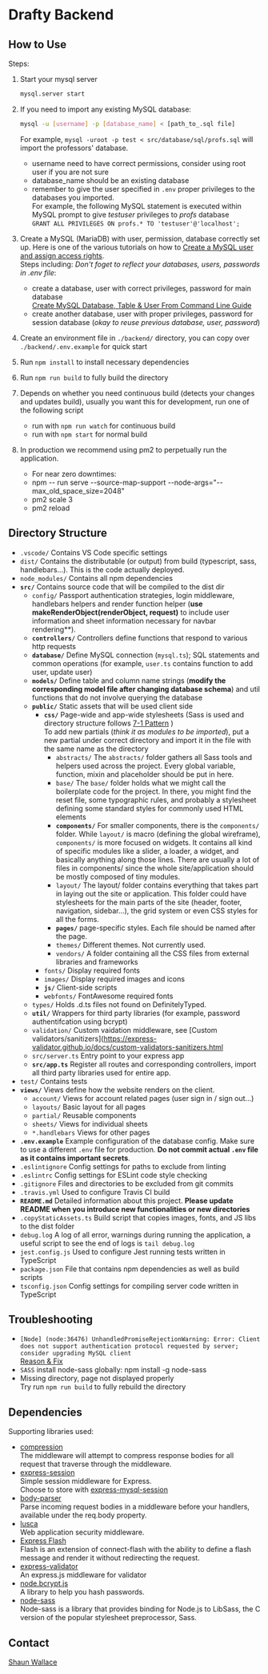 # Drafty Backend

## How to Use

Steps:

1. Start your mysql server
   ```bash
   mysql.server start
   ```
1. If you need to import any existing MySQL database:
   ```bash
   mysql -u [username] -p [database_name] < [path_to_.sql file]
   ```
   For example, `mysql -uroot -p test < src/database/sql/profs.sql` will import the professors' database.

   - username need to have correct permissions, consider using root user if you are not sure
   - database_name should be an existing database
   - remember to give the user specified in `.env` proper privileges to the databases you imported.<br/>
     For example, the following MySQL statement is executed within MySQL prompt to give *testuser* privileges to *profs* database<br/>
     `GRANT ALL PRIVILEGES ON profs.* TO 'testuser'@'localhost';`
1. Create a MySQL (MariaDB) with user, permission, database correctly set up. Here is one of the various tutorials on how to [Create a MySQL user and assign access rights](https://gridscale.io/en/community/tutorials/create-a-mysql-user/).<br/>
   Steps including: *Don't foget to reflect your databases, users, passwords in .env file*:
   - create a database, user with correct privileges, password for main database<br/>
     [Create MySQL Database, Table & User From Command Line Guide](https://www.a2hosting.com/kb/developer-corner/mysql/managing-mysql-databases-and-users-from-the-command-line)
   - create another database, user with proper privileges, password for session database (*okay to reuse previous database, user, password*)<br/>
1. Create an environment file in `./backend/` directory, you can copy over `./backend/.env.example` for quick start
1. Run `npm install` to install necessary dependencies
1. Run `npm run build` to fully build the directory
1. Depends on whether you need continuous build (detects your changes and updates build), usually you want this for development, run one of the following script
    - run with `npm run watch` for continuous build
    - run with `npm start` for normal build
1. In production we recommend using pm2 to perpetually run the application.
    - For near zero downtimes:
    - npm -- run serve --source-map-support --node-args="--max_old_space_size=2048"
    - pm2 scale <appname> 3
    - pm2 reload <appname>

## Directory Structure

+ `.vscode/` Contains VS Code specific settings
+ `dist/` Contains the distributable (or output) from build (typescript, sass, handlebars...). This is the code actually deployed.
+ `node_modules/` Contains all npm dependencies
+ **`src/`** Contains source code that will be compiled to the dist dir
    + `config/` Passport authentication strategies, login middleware, handlebars helpers and render function helper (**use makeRenderObject(renderObject, request)** to include user information and sheet information necessary for navbar rendering**).
    + **`controllers/`** Controllers define functions that respond to various http requests
    + **`database/`** Define MySQL connection (`mysql.ts`); SQL statements and common operations (for example, `user.ts` contains function to add user, update user)
    + **`models/`** Define table and column name strings (**modify the corresponding model file after changing database schema**) and util functions that do not involve querying the database
    + **`public/`** Static assets that will be used client side
        + **`css/`** Page-wide and app-wide stylesheets (Sass is used and directory structure follows [7-1 Pattern](https://sass-guidelin.es/#the-7-1-pattern) )<br/>
          To add new partials (*think it as modules to be imported*), put a new partial under correct directory and import it in the file with the same name as the directory
            + `abstracts/` The `abstracts/` folder gathers all Sass tools and helpers used across the project. Every global variable, function, mixin and placeholder should be put in here.
            + `base/` The `base/` folder holds what we might call the boilerplate code for the project. In there, you might find the reset file, some typographic rules, and probably a stylesheet defining some standard styles for commonly used HTML elements
            + **`components/`** For smaller components, there is the `components/` folder. While `layout/` is macro (defining the global wireframe), `components/` is more focused on widgets. It contains all kind of specific modules like a slider, a loader, a widget, and basically anything along those lines. There are usually a lot of files in components/ since the whole site/application should be mostly composed of tiny modules.
            + `layout/` The layout/ folder contains everything that takes part in laying out the site or application. This folder could have stylesheets for the main parts of the site (header, footer, navigation, sidebar…), the grid system or even CSS styles for all the forms.
            + **`pages/`** page-specific styles. Each file should be named after the page.
            + `themes/` Different themes. Not currently used.
            + `vendors/` A folder containing all the CSS files from external libraries and frameworks
        + `fonts/` Display required fonts
        + `images/` Display required images and icons
        + **`js/`** Client-side scripts
        + `webfonts/` FontAwesome required fonts
    + `types/` Holds .d.ts files not found on DefinitelyTyped.
    + **`util/`** Wrappers for third party libraries (for example, password authentifcation using bcrypt)
    + `validation/` Custom vaidation middleware, see [Custom validators/sanitizers](https://express-validator.github.io/docs/custom-validators-sanitizers.html
    + `src/server.ts` Entry point to your express app
    + **`src/app.ts`** Register all routes and corresponding controllers, import all third party libraries used for entire app.
+ `test/` Contains tests
+ **`views/`** Views define how the website renders on the client.
    + `account/` Views for account related pages (user sign in / sign out...)
    + `layouts/` Basic layout for all pages
    + `partial/` Reusable components
    + `sheets/` Views for individual sheets
    + `*.handlebars` Views for other pages
+ **`.env.example`** Example configuration of the database config. Make sure to use a different `.env` file for production. **Do not commit actual `.env` file as it contains important secrets**.
+ `.eslintignore` Config settings for paths to exclude from linting
+ `.eslintrc` Config settings for ESLint code style checking
+ `.gitignore` Files and directories to be excluded from git commits
+ `.travis.yml` Used to configure Travis CI build
+ **`README.md`** Detailed information about this project. **Please update README when you introduce new functionalities or new directories**
+ `.copyStaticAssets.ts` Build script that copies images, fonts, and JS libs to the dist folder
+ `debug.log` A log of all error, warnings during running the application, a useful script to see the end of logs is `tail debug.log`
+ `jest.config.js` Used to configure Jest running tests written in TypeScript
+ `package.json` File that contains npm dependencies as well as build scripts
+ `tsconfig.json` Config settings for compiling server code written in TypeScript



## Troubleshooting

-  `[Node] (node:36476) UnhandledPromiseRejectionWarning: Error: Client does not support authentication protocol requested by server; consider upgrading MySQL client`<br/>
   [Reason & Fix](https://stackoverflow.com/questions/50093144/mysql-8-0-client-does-not-support-authentication-protocol-requested-by-server)
- `SASS` install node-sass globally: npm install -g node-sass
- Missing directory, page not displayed properly<br/>
  Try run `npm run build` to fully rebuild the directory

## Dependencies

Supporting libraries used:

- [compression](https://github.com/expressjs/compression)<br/>
  The middleware will attempt to compress response bodies for all request that traverse through the middleware.
- [express-session](https://github.com/expressjs/session)<br/>
  Simple session middleware for Express.<br/> Choose to store with [express-mysql-session](https://github.com/chill117/express-mysql-session)
- [body-parser](https://github.com/expressjs/body-parser)<br/>
  Parse incoming request bodies in a middleware before your handlers, available under the req.body property.
- [lusca](https://github.com/krakenjs/lusca)<br/>
  Web application security middleware.
- [Express Flash](https://github.com/RGBboy/express-flash)<br/>
  Flash is an extension of connect-flash with the ability to define a flash message and render it without redirecting the request.
- [express-validator](https://github.com/express-validator/express-validator)<br/>
  An express.js middleware for validator
- [node.bcrypt.js](https://github.com/kelektiv/node.bcrypt.js)<br/>
  A library to help you hash passwords.
- [node-sass](https://github.com/sass/node-sass)<br/>
  Node-sass is a library that provides binding for Node.js to LibSass, the C version of the popular stylesheet preprocessor, Sass.

## Contact
[Shaun Wallace](mailto:shaun_wallace@brown.edu)
